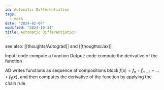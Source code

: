 ```yaml
---
id: Automatic Differentiation
tags:
  - math
date: "2024-02-07"
modified: "2024-10-31"
title: Automatic Differentiation
---
```


see also: [[thoughts/Autograd]] and [[thoughts/Jax]]

Input: code compute a function
Output: code compute the derivative of the function

AD writes functions as sequence of compositions block $f(x) = f_n \circ f_{n-1} \circ \ldots \circ f_1(x)$, and then computes the derivative of the function by applying the chain rule.
